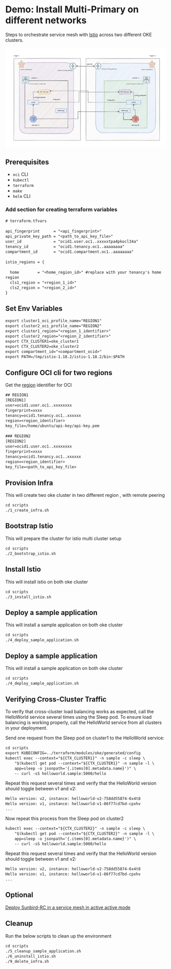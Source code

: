 # Demo: Install Multi-Primary on different networks

Steps to orchestrate service mesh with [Istio](https://istio.io/) across two different OKE clusters.

![dual-screenshot](images/multicluster-diff-network.png)

## Prerequisites

- `oci` CLI
- `kubectl`
- `terraform`
- `make`
- `helm` CLI

### Add section for creating terraform variables
```
# terraform.tfvars

api_fingerprint      = "<api_fingerprint>"
api_private_key_path = "<path_to_api_key_file>"
user_id              = "ocid1.user.oc1..xxxxxtpa4pkocl34a"
tenancy_id           = "ocid1.tenancy.oc1..aaaaaaaa"
compartment_id       = "ocid1.compartment.oc1..aaaaaaaa"

istio_regions = {

  home        = "<home_region_id>" #replace with your tenancy's home region   
  cls1_region = "<region_1_id>"
  cls2_region = "<region_2_id>"
}
```

## Set Env Variables

```
export cluster1_oci_profile_name="REGION1"
export cluster2_oci_profile_name="REGION2"
export cluster1_region="<region_1_identifier>"
export cluster2_region="<region_2_identifier>"
export CTX_CLUSTER1=oke_cluster1
export CTX_CLUSTER2=oke_cluster2
export compartment_id="<compartment_ocid>"
export PATH=/tmp/istio-1.18.2/istio-1.18.2/bin:$PATH

```

## Configure OCI cli for two regions

Get the [region](https://docs.oracle.com/en-us/iaas/Content/General/Concepts/regions.htm#About) identifier for OCI

```
## REGION1
[REGION1]
user=ocid1.user.oc1..xxxxxxxx
fingerprint=xxxx
tenancy=ocid1.tenancy.oc1..xxxxxx
region=<region_identifier>
key_file=/home/ubuntu/api-key/api-key.pem

### REGION2
[REGION2]
user=ocid1.user.oc1..xxxxxxxx
fingerprint=xxxx
tenancy=ocid1.tenancy.oc1..xxxxxx
region=<region_identifier>
key_file=<path_to_api_key_file>
```

## Provision Infra

This will create two oke cluster in two different region , with remote peering

```
cd scripts
./1_create_infra.sh

```

## Bootstrap Istio

This will prepare the cluster for istio multi cluster setup

```
cd scripts
./2_bootstrap_istio.sh

```

## Install Istio

This will install istio on both oke cluster

```
cd scripts
./3_install_istio.sh

```

## Deploy a sample application

This will install a sample application on both oke cluster

```
cd scripts
./4_deploy_sample_application.sh

```

## Deploy a sample application

This will install a sample application on both oke cluster

```
cd scripts
./4_deploy_sample_application.sh

```

## Verifying Cross-Cluster Traffic

To verify that cross-cluster load balancing works as expected, call the HelloWorld service several times using the Sleep pod. To ensure load balancing is working properly, call the HelloWorld service from all clusters in your deployment.

Send one request from the Sleep pod on cluster1 to the HelloWorld service:

```
cd scripts
export KUBECONFIG=../terraform/modules/oke/generated/config
kubectl exec --context="${CTX_CLUSTER1}" -n sample -c sleep \
    "$(kubectl get pod --context="${CTX_CLUSTER1}" -n sample -l \
    app=sleep -o jsonpath='{.items[0].metadata.name}')" \
    -- curl -sS helloworld.sample:5000/hello

```
Repeat this request several times and verify that the HelloWorld version should toggle between v1 and v2:

```
Hello version: v2, instance: helloworld-v2-758dd55874-6x4t8
Hello version: v1, instance: helloworld-v1-86f77cd7bd-cpxhv
...

```

Now repeat this process from the Sleep pod on cluster2

```
kubectl exec --context="${CTX_CLUSTER2}" -n sample -c sleep \
    "$(kubectl get pod --context="${CTX_CLUSTER2}" -n sample -l \
    app=sleep -o jsonpath='{.items[0].metadata.name}')" \
    -- curl -sS helloworld.sample:5000/hello

```

Repeat this request several times and verify that the HelloWorld version should toggle between v1 and v2:

```
Hello version: v2, instance: helloworld-v2-758dd55874-6x4t8
Hello version: v1, instance: helloworld-v1-86f77cd7bd-cpxhv
...

```

## Optional

[Deploy Sunbird-RC in a service mesh in active active mode](../../sunbird-rc-deployment/)


## Cleanup

Run the below scripts to clean up the environment

```
cd scripts
./5_cleanup_sample_application.sh
./6_uninstall_istio.sh
./9_delete_infra.sh

```